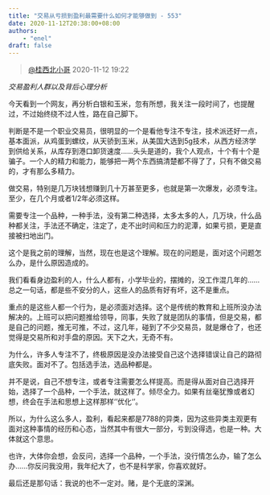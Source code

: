 ```yaml
---
title: "交易从亏损到盈利最需要什么如何才能够做到 - 553"
date: 2020-11-12T20:38:00+08:00
authors:
    - "enel"
draft: false
---
```

> [@桂西北小哥](https://weibo.com/u/3280586355) 2020-11-12 19:22

*交易盈利人群以及背后心理分析*

​​今天看到一个网友，再分析白银和玉米，忽有所想，我关注一段时间了，也提醒过，不过始终绕不过人性，路在自己脚下。

判断是不是一个职业交易员，很明显的一个是看他专注不专注，技术派还好一点，基本面派，从鸡蛋到螺纹，从天骄到玉米，从美国大选到5g技术，从西方经济学到供给关系，从库存到港口卸货速度……头头是道的，我个人观点，十个有十个是骗子。一个人的精力和能力，能够把一两个东西搞清楚都不得了了，只有不做交易的，才有那么多精力。

做交易，特别是几万块钱想赚到几十万甚至更多，也就是第一次爆发，必须专注。至少，在几个月或者1/2年必须这样。

需要专注一个品种，一种手法，没有第二种选择，太多太多的人，几万块，什么品种都关注，手法还不确定，注定了，走不出时间和压力的泥潭，如果亏损，更是直接被扫地出门。

这个是我之前的理解，当然，现在也是这个理解。现在的问题是，面对这个问题怎么办，是什么原因造成的。

我们看看身边盈利的人，什么人都有，小学毕业的，摆摊的，没工作混几年的……总之一句话，都是些不安分的人，这些人的品质有好有坏，这不是重点。

重点的是这些人都一个行为，是必须面对选择。这个是传统的教育和上班所没办法解决的。上班可以把问题推给领导，同事，失败了就是团队的事情，但是交易，都是自己的问题，推无可推，不过，这几年，碰到了不少交易员，就是爆仓了，也还觉得是交易所和对手盘的原因。天下之大，无奇不有。

为什么，许多人专注不了，终极原因是没办法接受自己这个选择错误让自己的路彻底失败。面对不了。包括选手法，选品种都是。

并不是说，自己不想专注，或者专注需要怎么样提高。而是得从面对自己选择开始，选择了一个品种，一个手法，就这样了。倾尽全力。如果有丝毫犹豫或者幻想，终会在手法和思想上这样那样‘’优化‘’。

所以，为什么这么多人，盈利，看起来都是7788的异类，因为这些异类主观更有面对这种事情的经历和心态，当然其中有很大一部分，亏到没得选，也是一种。大体就这个意思。

也许，大体你会想，会反问，选择一个品种，一个手法，没行情怎么办，输了怎么办……你反问我没用，我年纪大了，也不是科学家，你喜欢就好。

最后还是那句话：我说的也不一定对。赌，是个无底的深渊。​​​​
